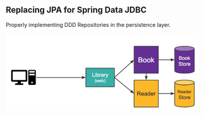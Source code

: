 ## Replacing JPA for Spring Data JDBC

Properly implementing DDD Repositories in the persistence layer.

![](./imgs/msa-step1.jpg)  
